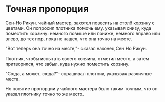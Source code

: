 # Точная пропорция

Сен-Но Рикун. чайный мастер, захотел повесить на столб корзину с цветами. Он попросил плотника помочь ему. указывая снизу, куда поместить корзину: немного повыше или пониже, немного вправо или влево, до тех пор, пока не нашел, что она точно на месте.

"Вот теперь она точно на месте,"- сказал наконец Сен Но Рикун.

Плотник, чтобы испытать своего хозяина, отметил место, а затем притворился, что забыл, куда нужно поместить корзину.

"Сюда, а может, сюда?"- спрашивал плотник, указывая различные места.

Но понятие пропорции у чайного мастера было таким точным, что он указал плотнику точно то же место.